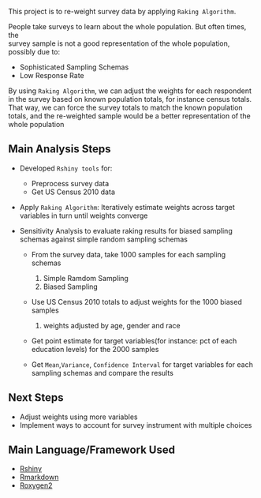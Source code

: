This project is to re-weight survey data by applying `Raking Algorithm`.    

People take surveys to learn about the whole population. But often times, the   
survey sample is not a good representation of the whole population, possibly due to:     
- Sophisticated Sampling Schemas
- Low Response Rate

By using `Raking Algorithm`, we can adjust the weights for each respondent in the survey based on known population totals, for instance census totals. That way, we can force the survey totals to match the known population totals, and the re-weighted sample would be a better representation of the whole population

## Main Analysis Steps

- Developed `Rshiny tools` for:
  * Preprocess survey data
  * Get US Census 2010 data

- Apply `Raking Algorithm`:
  Iteratively estimate weights across target variables in turn until weights converge

- Sensitivity Analysis to evaluate raking results for biased sampling schemas against simple random sampling schemas
  * From the survey data, take 1000 samples for each sampling schemas
    1. Simple Ramdom Sampling
    2. Biased Sampling

  * Use US Census 2010 totals to adjust weights for the 1000 biased samples
    1. weights adjusted by age, gender and race

  * Get point estimate for target variables(for instance: pct of each education levels) for the 2000 samples

  * Get `Mean`,`Variance`, `Confidence Interval` for target variables for each sampling schemas and compare the results


## Next Steps

- Adjust weights using more variables
- Implement ways to account for survey instrument with multiple choices

## Main Language/Framework Used

- [Rshiny](https://shiny.rstudio.com/)
- [Rmarkdown](https://rmarkdown.rstudio.com/)
- [Roxygen2](http://r-pkgs.had.co.nz/man.html)
